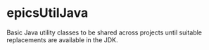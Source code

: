 # epicsUtilJava
Basic Java utility classes to be shared across projects until suitable replacements are available in the JDK.
